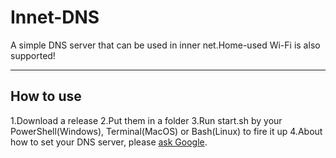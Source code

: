 # Innet-DNS
A simple DNS server that can be used in inner net.Home-used Wi-Fi is also supported!
***

## How to use
1.Download a release
2.Put them in a folder
3.Run start.sh by your PowerShell(Windows), Terminal(MacOS) or Bash(Linux) to fire it up
4.About how to set your DNS server, please [ask Google](google.com).
